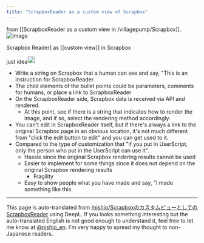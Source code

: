 ```yaml
---
title: "ScrapboxReader as a custom view of Scrapbox"
---
```


from [[ScrapboxReader as a custom view in /villagepump/Scrapbox]].
![image](https://gyazo.com/7ae3f64d6fd65a1aa62cab01dcd53806/thumb/1000)

Scrapbox Reader] as [[custom view]] in Scrapbox

just idea<img src='https://scrapbox.io/api/pages/villagepump/nishio/icon' alt='/villagepump/nishio.icon' height="19.5"/>
- Write a string on Scrapbox that a human can see and say, "This is an instruction for ScrapboxReader.
- The child elements of the bullet points could be parameters, comments for humans, or place a link to ScrapboxReader
- On the ScrapboxReader side, Scrapbox data is received via API and rendered.
    - At this point, see if there is a string that indicates how to render the image, and if so, select the rendering method accordingly.
- You can't edit in ScrapboxReader itself, but if there's always a link to the original Scrapbox page in an obvious location, it's not much different from "click the edit button to edit" and you can get used to it.
- Compared to the type of customization that "if you put in UserScript, only the person who put in the UserScript can use it".
    - Hassle since the original Scrapbox rendering results cannot be used
    - Easier to implement for some things since it does not depend on the original Scrapbox rendering results
        - Fragility
    - Easy to show people what you have made and say, "I made something like this.

---
This page is auto-translated from [/nishio/ScrapboxのカスタムビューとしてのScrapboxReader](https://scrapbox.io/nishio/ScrapboxのカスタムビューとしてのScrapboxReader) using DeepL. If you looks something interesting but the auto-translated English is not good enough to understand it, feel free to let me know at [@nishio_en](https://twitter.com/nishio_en). I'm very happy to spread my thought to non-Japanese readers.